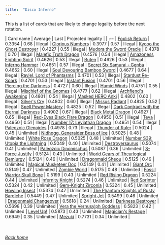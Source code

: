 ```yaml
---
title:  "Disco Inferno"
---
```


This is a list of cards that are likely to change legality before the next rotation.

| Card name | Average | Last | Projected legality |
| :-- |
[Foolish Return](https://db.ygoprodeck.com/card/?search=Foolish%20Return) | 0.3354 | 0.68 | Illegal |
[Glorious Numbers](https://db.ygoprodeck.com/card/?search=Glorious%20Numbers) | 0.3977 | 0.57 | Illegal |
[Kycoo the Ghost Destroyer](https://db.ygoprodeck.com/card/?search=Kycoo%20the%20Ghost%20Destroyer) | 0.4227 | 0.55 | Illegal |
[Mudora the Sword Oracle](https://db.ygoprodeck.com/card/?search=Mudora%20the%20Sword%20Oracle) | 0.4378 | 0.70 | Illegal |
[Malefic Truth Dragon](https://db.ygoprodeck.com/card/?search=Malefic%20Truth%20Dragon) | 0.4576 | 0.54 | Illegal |
[Amazoness Fighting Spirit](https://db.ygoprodeck.com/card/?search=Amazoness%20Fighting%20Spirit) | 0.4626 | 0.53 | Illegal |
[Buten](https://db.ygoprodeck.com/card/?search=Buten) | 0.4626 | 0.53 | Illegal |
[Inferno Hammer](https://db.ygoprodeck.com/card/?search=Inferno%20Hammer) | 0.4651 | 0.57 | Illegal |
[Secret Six Samurai - Genba](https://db.ygoprodeck.com/card/?search=Secret%20Six%20Samurai%20-%20Genba) | 0.4652 | 0.60 | Illegal |
[Soul Devouring Bamboo Sword](https://db.ygoprodeck.com/card/?search=Soul%20Devouring%20Bamboo%20Sword) | 0.4677 | 0.64 | Illegal |
[Raviel, Lord of Phantasms](https://db.ygoprodeck.com/card/?search=Raviel,%20Lord%20of%20Phantasms) | 0.4701 | 0.53 | Illegal |
[Stardust Re-Spark](https://db.ygoprodeck.com/card/?search=Stardust%20Re-Spark) | 0.4701 | 0.53 | Illegal |
[Instant Fusion](https://db.ygoprodeck.com/card/?search=Instant%20Fusion) | 0.4701 | 0.56 | Illegal |
[Piercing the Darkness](https://db.ygoprodeck.com/card/?search=Piercing%20the%20Darkness) | 0.4727 | 0.60 | Illegal |
[Humid Winds](https://db.ygoprodeck.com/card/?search=Humid%20Winds) | 0.4751 | 0.55 | Illegal |
[Mischief of the Gnomes](https://db.ygoprodeck.com/card/?search=Mischief%20of%20the%20Gnomes) | 0.4777 | 0.62 | Illegal |
[Archfiend's Awakening](https://db.ygoprodeck.com/card/?search=Archfiend's%20Awakening) | 0.4801 | 0.54 | Illegal |
[Masked HERO Anki](https://db.ygoprodeck.com/card/?search=Masked%20HERO%20Anki) | 0.4802 | 0.60 | Illegal |
[Silver's Cry](https://db.ygoprodeck.com/card/?search=Silver's%20Cry) | 0.4802 | 0.60 | Illegal |
[Missus Radiant](https://db.ygoprodeck.com/card/?search=Missus%20Radiant) | 0.4825 | 0.52 | Illegal |
[Spell Power Mastery](https://db.ygoprodeck.com/card/?search=Spell%20Power%20Mastery) | 0.4825 | 0.52 | Illegal |
[Dark Contract with the Eternal Darkness](https://db.ygoprodeck.com/card/?search=Dark%20Contract%20with%20the%20Eternal%20Darkness) | 0.4902 | 0.67 | Illegal |
[Black Metal Dragon](https://db.ygoprodeck.com/card/?search=Black%20Metal%20Dragon) | 0.4927 | 0.65 | Illegal |
[Red-Eyes Black Flare Dragon](https://db.ygoprodeck.com/card/?search=Red-Eyes%20Black%20Flare%20Dragon) | 0.4950 | 0.51 | Illegal |
[Teva](https://db.ygoprodeck.com/card/?search=Teva) | 0.4950 | 0.51 | Illegal |
[Number 17: Leviathan Dragon](https://db.ygoprodeck.com/card/?search=Number%2017:%20Leviathan%20Dragon) | 0.4951 | 0.54 | Illegal |
[Paleozoic Olenoides](https://db.ygoprodeck.com/card/?search=Paleozoic%20Olenoides) | 0.4978 | 0.73 | Illegal |
[Thunder of Ruler](https://db.ygoprodeck.com/card/?search=Thunder%20of%20Ruler) | 0.5024 | 0.45 | Unlimited |
[Nidhogg, Generaider Boss of Ice](https://db.ygoprodeck.com/card/?search=Nidhogg,%20Generaider%20Boss%20of%20Ice) | 0.5025 | 0.48 | Unlimited |
[White Rose Dragon](https://db.ygoprodeck.com/card/?search=White%20Rose%20Dragon) | 0.5025 | 0.48 | Unlimited |
[Number S39: Utopia the Lightning](https://db.ygoprodeck.com/card/?search=Number%20S39:%20Utopia%20the%20Lightning) | 0.5049 | 0.40 | Unlimited |
[Destroyersaurus](https://db.ygoprodeck.com/card/?search=Destroyersaurus) | 0.5074 | 0.41 | Unlimited |
[Paleozoic Dinomischus](https://db.ygoprodeck.com/card/?search=Paleozoic%20Dinomischus) | 0.5087 | 0.36 | Unlimited |
[S-Force Justify](https://db.ygoprodeck.com/card/?search=S-Force%20Justify) | 0.5124 | 0.43 | Unlimited |
[World Gears of Theurlogical Demiurgy](https://db.ygoprodeck.com/card/?search=World%20Gears%20of%20Theurlogical%20Demiurgy) | 0.5124 | 0.46 | Unlimited |
[Dragonmaid Sheou](https://db.ygoprodeck.com/card/?search=Dragonmaid%20Sheou) | 0.5125 | 0.49 | Unlimited |
[Magical Musketeer Doc](https://db.ygoprodeck.com/card/?search=Magical%20Musketeer%20Doc) | 0.5149 | 0.41 | Unlimited |
[Giant Orc](https://db.ygoprodeck.com/card/?search=Giant%20Orc) | 0.5149 | 0.47 | Unlimited |
[Zombie World](https://db.ygoprodeck.com/card/?search=Zombie%20World) | 0.5175 | 0.48 | Unlimited |
[Fossil Warrior Skull Bone](https://db.ygoprodeck.com/card/?search=Fossil%20Warrior%20Skull%20Bone) | 0.5199 | 0.43 | Unlimited |
[Red Rising Dragon](https://db.ygoprodeck.com/card/?search=Red%20Rising%20Dragon) | 0.5224 | 0.44 | Unlimited |
[Infernity Knight](https://db.ygoprodeck.com/card/?search=Infernity%20Knight) | 0.5274 | 0.46 | Unlimited |
[Red Sprinter](https://db.ygoprodeck.com/card/?search=Red%20Sprinter) | 0.5324 | 0.42 | Unlimited |
[Gem-Knight Zirconia](https://db.ygoprodeck.com/card/?search=Gem-Knight%20Zirconia) | 0.5324 | 0.45 | Unlimited |
[Howling Insect](https://db.ygoprodeck.com/card/?search=Howling%20Insect) | 0.5374 | 0.47 | Unlimited |
[The Phantom Knights of Rusty Bardiche](https://db.ygoprodeck.com/card/?search=The%20Phantom%20Knights%20of%20Rusty%20Bardiche) | 0.5449 | 0.47 | Unlimited |
[Spright Jet](https://db.ygoprodeck.com/card/?search=Spright%20Jet) | 0.5499 | 0.46 | Unlimited |
[Dragonmaid Changeover](https://db.ygoprodeck.com/card/?search=Dragonmaid%20Changeover) | 0.5618 | 0.24 | Unlimited |
[Darkness Destroyer](https://db.ygoprodeck.com/card/?search=Darkness%20Destroyer) | 0.5698 | 0.39 | Unlimited |
[Vera the Vernusylph Goddess](https://db.ygoprodeck.com/card/?search=Vera%20the%20Vernusylph%20Goddess) | 0.5823 | 0.42 | Unlimited |
[Level Up!](https://db.ygoprodeck.com/card/?search=Level%20Up!) | 0.5873 | 0.43 | Unlimited |
[Magician's Restage](https://db.ygoprodeck.com/card/?search=Magician's%20Restage) | 0.6949 | 0.35 | Unlimited |
[Mezuki](https://db.ygoprodeck.com/card/?search=Mezuki) | 0.7731 | 0.34 | Unlimited |

<br>

###### [Back home](index)